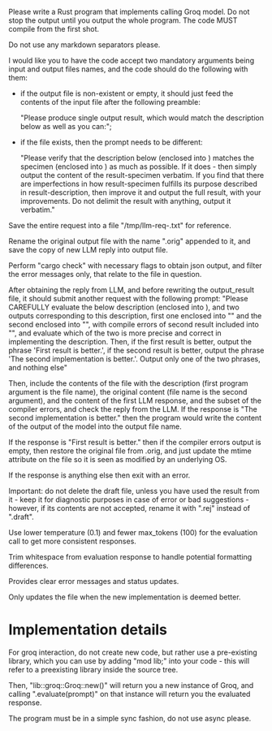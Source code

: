 Please write a Rust program that implements calling Groq model. Do not stop the output until you output the whole program. The code MUST compile from the first shot.

Do not use any markdown separators please.

I would like you to have the code accept two mandatory arguments being input and output files names, 
and the code should do the following with them:

- if the output file is non-existent or empty, it should just feed the contents of the input file after the following preamble: 

   "Please produce single output result, which would match the description below as well as you can:"; 

- if the file exists, then the prompt needs to be different:

   "Please verify that the description below (enclosed into <result-description></result-description>) matches the specimen (enclosed into <result-specimen></result-specimen>) as much as possible. If it does - then simply output the content of the result-specimen verbatim. If you find that there are imperfections in how result-specimen fulfills its purpose described in result-description, then improve it and output the full result, with your improvements. Do not delimit the result with anything, output it verbatim." 

Save the entire request into a file "/tmp/llm-req-<pid>.txt" for reference.

Rename the original output file with the name ".orig" appended to it, and save the copy of new LLM reply into output file.

Perform "cargo check" with necessary flags to obtain json output, and filter the error messages only, that relate to the file in question.

After obtaining the reply from LLM, and before rewriting the output_result file, it should submit another request with the following prompt: "Please CAREFULLY evaluate the below description (enclosed into <result-description></result-description>), and two outputs corresponding to this description, first one enclosed into "<first-result></first-result>" and the second enclosed into "<second-result></second-result>", with compile errors of second result included into "<compile-errors></compile-errors>", and evaluate which of the two is more precise and correct in implementing the description. Then, if the first result is better, output the phrase 'First result is better.', if the second result is better, output the phrase 'The second implementation is better.'. Output only one of the two phrases, and nothing else"

Then, include the contents of the file with the description (first program argument is the file name), the original content (file name is the second argument), and the content of the first LLM response, and the subset of the compiler errors, and check the reply from the LLM.
If the response is "The second implementation is better." then the program would write the content of the output of the model into the output file name.

If the response is "First result is better." then if the compiler errors output is empty, then restore the original file from .orig, and just update the mtime attribute on the file so it is seen as modified by an underlying OS.

If the response is anything else then exit with an error.

Important: do not delete the draft file, unless you have used the result from it - keep it for diagnostic purposes in case of error or bad suggestions - however, if its contents are not accepted, rename it with ".rej" instead of ".draft".

Use lower temperature (0.1) and fewer max_tokens (100) for the evaluation call to get more consistent responses.

Trim whitespace from evaluation response to handle potential formatting differences.

Provides clear error messages and status updates.

Only updates the file when the new implementation is deemed better.

# Implementation details

For groq interaction, do not create new code, but rather use a pre-existing library, which you can use by adding "mod lib;" into your code - this will refer to a preexisting library inside the source tree.

Then, "lib::groq::Groq::new()" will return you a new instance of Groq, and calling ".evaluate(prompt)"
on that instance will return you the evaluated response.

The program must be in a simple sync fashion, do not use async please.

